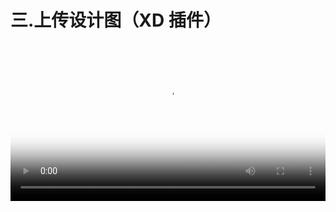 # 三.上传设计图（XD 插件）


<video src="http://d.lanhuapp.com/update-xd.mp4" poster="../.gitbook/assets/poster_3.png" width="100%" controls></video>